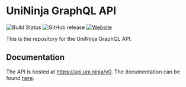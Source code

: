 # UniNinja GraphQL API

![Build Status](https://travis-ci.org/UniNinja/graphql-api.svg?branch=master)
![GitHub release](https://img.shields.io/github/release/UniNinja/graphql-api.svg)
[![Website](https://img.shields.io/website-up-down-green-red/https/uni.ninja.svg?label=documentation)](https://uni.ninja)

This is the repository for the UniNinja GraphQL API.

## Documentation

The API is hosted at https://api.uni.ninja/v0. The documentation can be found [here](https://uni.ninja).
